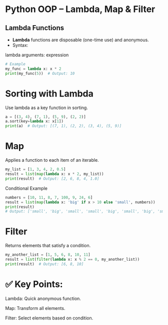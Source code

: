 # Python OOP – Lambda, Map & Filter

## Lambda Functions
- **Lambda** functions are disposable (one-time use) and anonymous.
- Syntax:

lambda arguments: expression
```python
# Example
my_func = lambda x: x * 2
print(my_func(5))  # Output: 10
```
# Sorting with Lambda

Use lambda as a key function in sorting.
```python
a = [(3, 4), (7, 1), (5, 9), (2, 2)]
a.sort(key=lambda x: x[1])
print(a)  # Output: [(7, 1), (2, 2), (3, 4), (5, 9)]
```

# Map

Applies a function to each item of an iterable.
```python
my_list = [1, 3, 4, 2, 0.5]
result = list(map(lambda x: x * 2, my_list))
print(result)  # Output: [2, 6, 8, 4, 1.0]
```

Conditional Example
```python
numbers = [10, 11, 8, 7, 100, 9, 24, 6]
result = list(map(lambda x: 'big' if x > 10 else 'small', numbers))
print(result)
# Output: ['small', 'big', 'small', 'small', 'big', 'small', 'big', 'small']
```

# Filter

Returns elements that satisfy a condition.
```python
my_another_list = [1, 5, 6, 8, 10, 11]
result = list(filter(lambda x: x % 2 == 0, my_another_list))
print(result)  # Output: [6, 8, 10]
```

# ✅ Key Points:
Lambda: Quick anonymous function.

Map: Transform all elements.

Filter: Select elements based on condition.

